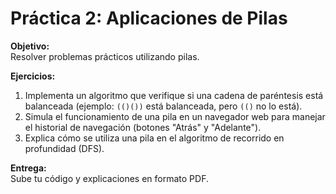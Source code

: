 # Práctica 2: Aplicaciones de Pilas

**Objetivo:**  
Resolver problemas prácticos utilizando pilas.

**Ejercicios:**
1. Implementa un algoritmo que verifique si una cadena de paréntesis está balanceada (ejemplo: `(()())` está balanceada, pero `(()` no lo está).
2. Simula el funcionamiento de una pila en un navegador web para manejar el historial de navegación (botones "Atrás" y "Adelante").
3. Explica cómo se utiliza una pila en el algoritmo de recorrido en profundidad (DFS).

**Entrega:**  
Sube tu código y explicaciones en formato PDF.